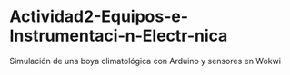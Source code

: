 # Actividad2-Equipos-e-Instrumentaci-n-Electr-nica
Simulación de una boya climatológica con Arduino y sensores en Wokwi
